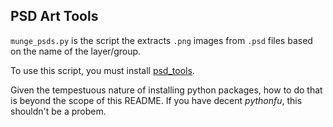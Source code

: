 ## PSD Art Tools

`munge_psds.py` is the script the extracts `.png` images from `.psd` files based on the name of the layer/group.

To use this script, you must install [psd_tools](https://github.com/psd-tools/psd-tools).

Given the tempestuous nature of installing python packages, how to do that is beyond the scope of this README.  If you have decent _pythonfu_, this shouldn't be a probem.

